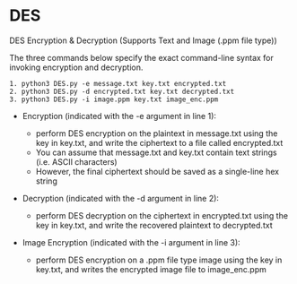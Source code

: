 # DES
DES Encryption &amp; Decryption (Supports Text and Image (.ppm file type))

The three commands below specify the exact command-line syntax for invoking encryption and decryption.

	1. python3 DES.py -e message.txt key.txt encrypted.txt
 	2. python3 DES.py -d encrypted.txt key.txt decrypted.txt
  	3. python3 DES.py -i image.ppm key.txt image_enc.ppm

- Encryption (indicated with the -e argument in line 1):
	- perform DES encryption on the plaintext in message.txt using the key in key.txt, and write the ciphertext to a file called encrypted.txt
	- You can assume that message.txt and key.txt contain text strings (i.e. ASCII characters)
	- However, the final ciphertext should be saved as a single-line hex string

- Decryption (indicated with the -d argument in line 2):
	- perform DES decryption on the ciphertext in encrypted.txt using the key in key.txt, and write the recovered plaintext to decrypted.txt

- Image Encryption (indicated with the -i argument in line 3):
	- perform DES encryption on a .ppm file type image using the key in key.txt, and writes the encrypted image file to image_enc.ppm
